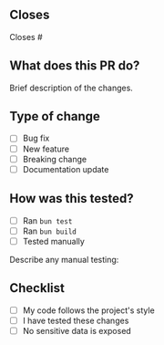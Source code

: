 ## Closes

Closes #

## What does this PR do?

Brief description of the changes.

## Type of change

- [ ] Bug fix
- [ ] New feature
- [ ] Breaking change
- [ ] Documentation update

## How was this tested?

- [ ] Ran `bun test`
- [ ] Ran `bun build`
- [ ] Tested manually

Describe any manual testing:

## Checklist

- [ ] My code follows the project's style
- [ ] I have tested these changes
- [ ] No sensitive data is exposed
